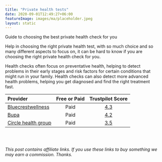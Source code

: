 ```yaml
---
title: "Private health tests"
date: 2020-09-01T12:49:27+06:00
featureImage: images/ma/placeholder.jpeg
layout: static
---
```


Guide to choosing the best private health check for you

Help in choosing the right private health test, with so much choice and so many different aspects to focus on, it can be hard to know if you are choosing the right private health check for you.

Health checks often focus on preventative health, helping to detect problems in their early stages and risk factors for certain conditions that might run in your family. Health checks can also detect more advanced health problems, helping you get diagnosed and find the right treatment fast.

| Provider      | Free or Paid  |  Trustpilot Score  |
| :-----------          | :--------------:      |  :--------------:         |
| [Bluecrestwellness](https://www.bluecrestwellness.com/health-checks) | Paid | [4.3](https://uk.trustpilot.com/review/bluecrestwellness.com) | 
| [Bupa](https://www.bupa.co.uk/health/health-assessments/compare-health-assessments) | Paid | [4.2](https://uk.trustpilot.com/review/bupa.co.uk) | 
| [Circle health group](https://www.circlehealthgroup.co.uk/treatments/health-assessments--advanced) | Paid | [3.5](https://uk.trustpilot.com/review/www.circlehealthgroup.co.uk) | 
  

<br/><br/>

*This post contains affiliate links. If you use these links to buy something we may
earn a commission. Thanks.*






